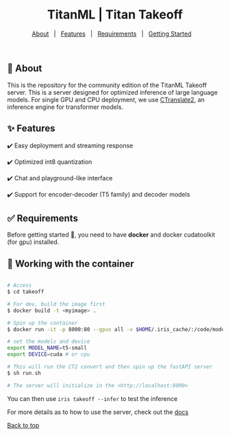 <h1 align="center">TitanML | Titan Takeoff</h1>

<p align="center">
  <a href="#dart-about">About</a> &#xa0; | &#xa0; 
  <a href="#sparkles-features">Features</a> &#xa0; | &#xa0;
  <a href="#white_check_mark-requirements">Requirements</a> &#xa0; | &#xa0;
  <a href="#checkered_flag-starting">Getting Started</a> &#xa0; &#xa0;
</p>

<br>

## :dart: About ##

This is the repository for the community edition of the TitanML Takeoff server. This is a server designed for optimized inference of large language models. For single GPU and CPU deployment, we use [CTranslate2](https://opennmt.net/CTranslate2/index.html), an inference engine for transformer models. 

## :sparkles: Features ##

:heavy_check_mark: Easy deployment and streaming response

:heavy_check_mark: Optimized int8 quantization

:heavy_check_mark: Chat and playground-like interface

:heavy_check_mark: Support for encoder-decoder (T5 family) and decoder models

## :white_check_mark: Requirements ##

Before getting started :checkered_flag:, you need to have __docker__ and docker cudatoolkit (for gpu) installed. 

## :checkered_flag: Working with the container ##

```bash

# Access
$ cd takeoff

# For dev, build the image first 
$ docker build -t <myimage> . 

# Spin up the container
$ docker run -it -p 8000:80 --gpus all -v $HOME/.iris_cache/:/code/models/ -v  --entrypoint /bin/bash myimage:latest

# set the models and device
export MODEL_NAME=t5-small
export DEVICE=cuda # or cpu

# This will run the CT2 convert and then spin up the fastAPI server
$ sh run.sh 

# The server will initialize in the <http://localhost:8000>
```

You can then use `iris takeoff --infer` to test the inference 

For more details as to how to use the server, check out the [docs](https://docs.titanml.co)

<a href="#top">Back to top</a>
